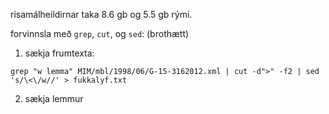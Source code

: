 
risamálheildirnar taka  8.6 gb og 5.5 gb rými. 

forvinnsla með `grep`, `cut`, og `sed`: (brothætt) 

1. sækja frumtexta: 
```
grep "w lemma" MIM/mbl/1998/06/G-15-3162012.xml | cut -d">" -f2 | sed 's/\<\/w//' > fukkalyf.txt
```
2. sækja lemmur